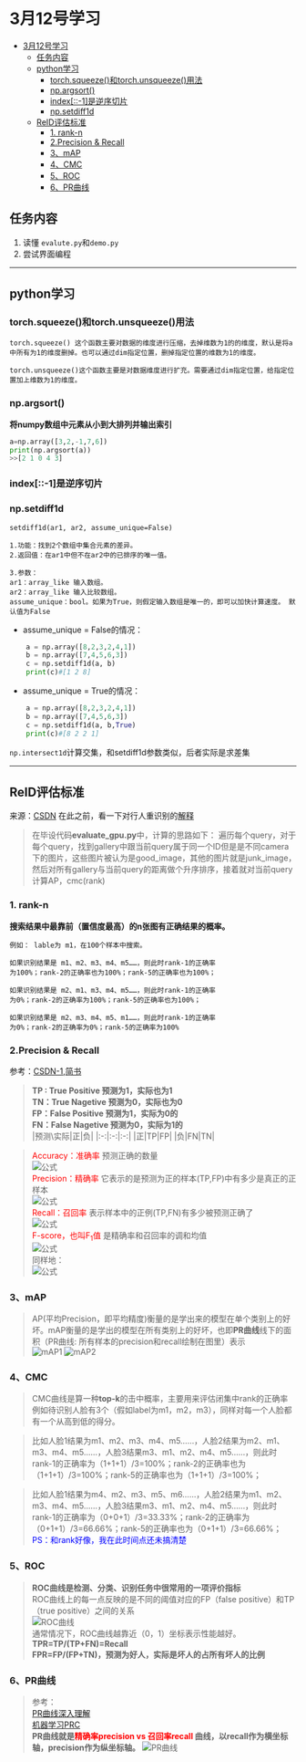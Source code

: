 # 3月12号学习
<!-- TOC -->

- [3月12号学习](#3月12号学习)
    - [任务内容](#任务内容)
    - [python学习](#python学习)
        - [torch.squeeze()和torch.unsqueeze()用法](#torchsqueeze和torchunsqueeze用法)
        - [np.argsort()](#npargsort)
        - [index[::-1]是逆序切片](#index-1是逆序切片)
        - [np.setdiff1d](#npsetdiff1d)
    - [ReID评估标准](#reid评估标准)
        - [1. rank-n](#1-rank-n)
        - [2.Precision & Recall](#2precision--recall)
        - [3、mAP](#3map)
        - [4、CMC](#4cmc)
        - [5、ROC](#5roc)
        - [6、PR曲线](#6pr曲线)

<!-- /TOC -->
## 任务内容    
1. 读懂 ``evalute.py``和``demo.py``
2. 尝试界面编程
---
## python学习
### torch.squeeze()和torch.unsqueeze()用法 
    
    torch.squeeze() 这个函数主要对数据的维度进行压缩，去掉维数为1的的维度，默认是将a中所有为1的维度删掉。也可以通过dim指定位置，删掉指定位置的维数为1的维度。

    torch.unsqueeze()这个函数主要是对数据维度进行扩充。需要通过dim指定位置，给指定位置加上维数为1的维度。

###  np.argsort()     
**将numpy数组中元素从小到大排列并输出索引**
```python
a=np.array([3,2,-1,7,6])
print(np.argsort(a))
>>[2 1 0 4 3]
```
### index[::-1]是逆序切片

### np.setdiff1d 
``setdiff1d(ar1, ar2, assume_unique=False)``           

    1.功能：找到2个数组中集合元素的差异。
    2.返回值：在ar1中但不在ar2中的已排序的唯一值。

    3.参数：
    ar1：array_like 输入数组。
    ar2：array_like 输入比较数组。
    assume_unique：bool。如果为True，则假定输入数组是唯一的，即可以加快计算速度。 默认值为False
+ assume_unique = False的情况：
```python
    a = np.array([8,2,3,2,4,1])
    b = np.array([7,4,5,6,3])
    c = np.setdiff1d(a, b)
    print(c)#[1 2 8]
```
+ assume_unique = True的情况：
```python
    a = np.array([8,2,3,2,4,1])
    b = np.array([7,4,5,6,3])
    c = np.setdiff1d(a, b,True)
    print(c)#[8 2 2 1]
```
``np.intersect1d``计算交集，和setdiff1d参数类似，后者实际是求差集

---

## ReID评估标准
来源：[CSDN](https://blog.csdn.net/weixin_40446557/article/details/83106995)
在此之前，看一下对行人重识别的[解释](https://blog.csdn.net/ctwy291314/article/details/83618646)
>在毕设代码**evaluate_gpu.py**中，计算的思路如下：
>遍历每个query，对于每个query，找到gallery中跟当前query属于同一个ID但是是不同camera下的图片，这些图片被认为是good_image，其他的图片就是junk_image，然后对所有gallery与当前query的距离做个升序排序，接着就对当前query计算AP，cmc(rank)
### 1. rank-n
**搜索结果中最靠前（置信度最高）的n张图有正确结果的概率。**  

    例如： lable为 m1，在100个样本中搜索。    

    如果识别结果是 m1、m2、m3、m4、m5……，则此时rank-1的正确率
    为100%；rank-2的正确率也为100%；rank-5的正确率也为100%；

    如果识别结果是 m2、m1、m3、m4、m5……，则此时rank-1的正确率
    为0%；rank-2的正确率为100%；rank-5的正确率也为100%；

    如果识别结果是 m2、m3、m4、m5、m1……，则此时rank-1的正确率
    为0%；rank-2的正确率为0%；rank-5的正确率为100%

### 2.Precision & Recall
参考：[CSDN-1](https://blog.csdn.net/u012879957/article/details/80564148),[简书](https://www.jianshu.com/p/4434ea11c16c)
>**TP : True Positive 预测为1，实际也为1  
>TN：True Nagetive 预测为0，实际也为0   
>FP：False Positive 预测为1，实际为0的   
>FN：False Nagetive 预测为0，实际为1的**          
> |预测\实际|正|负|
> |:-:|:-:|:-:|
> |正|TP|FP|
> |负|FN|TN|
[^_^]:(注释，由于github不支持公式，我把Latex存在这里$$\frac{TP+TN}{TP+TN+FP+FN}$$,$$\frac{TP}{TP+FP}$$,$$\frac{TP}{TP+FN}$$,$$F_1=\frac{2*P*R}{P+R}$$,$$F_1=\frac{2TP}{2TP+FP+FN}$$)
<!--也可以用HTML的注释哦-->
><span style=color:red>Accuracy：准确率</span>
>预测正确的数量          
>![公式](https://raw.githubusercontent.com/CCA8290/Pic_save/master/Latex/1.jpg)     
><font color=red>Precision：精确率</font>
>它表示的是预测为正的样本(TP,FP)中有多少是真正的正样本        
>![公式](https://raw.githubusercontent.com/CCA8290/Pic_save/master/Latex/2.jpg)      
><font color=red>Recall：召回率</font>
>表示样本中的正例(TP,FN)有多少被预测正确了      
>![公式](https://raw.githubusercontent.com/CCA8290/Pic_save/master/Latex/3.jpg)       
><font color=red>F-score，也叫F<sub>1</sub>值</font>
>是精确率和召回率的调和均值     
>![公式](https://raw.githubusercontent.com/CCA8290/Pic_save/master/Latex/4.jpg)      
>同样地：    
>![公式](https://raw.githubusercontent.com/CCA8290/Pic_save/master/Latex/5.jpg)   
### 3、mAP
>AP(平均Precision，即平均精度)衡量的是学出来的模型在单个类别上的好坏。mAP衡量的是学出的模型在所有类别上的好坏，也即**PR曲线**线下的面积（PR曲线: 所有样本的precision和recall绘制在图里）表示    
![mAP1](https://raw.githubusercontent.com/CCA8290/Pic_save/master/REID_mAP.jpg)
![mAP2](https://raw.githubusercontent.com/CCA8290/Pic_save/master/REID_mAP2.png)
### 4、CMC
>CMC曲线是算一种**top-k**的击中概率，主要用来评估闭集中rank的正确率
>例如待识别人脸有3个（假如label为m1，m2，m3），同样对每一个人脸都有一个从高到低的得分。  

>比如人脸1结果为m1、m2、m3、m4、m5……，人脸2结果为m2、m1、m3、m4、m5……，人脸3结果m3、m1、m2、m4、m5……，则此时rank-1的正确率为（1+1+1）/3=100%；rank-2的正确率也为（1+1+1）/3=100%；rank-5的正确率也为（1+1+1）/3=100%；    

>比如人脸1结果为m4、m2、m3、m5、m6……，人脸2结果为m1、m2、m3、m4、m5……，人脸3结果m3、m1、m2、m4、m5……，则此时rank-1的正确率为（0+0+1）/3=33.33%；rank-2的正确率为（0+1+1）/3=66.66%；rank-5的正确率也为（0+1+1）/3=66.66%；
><span style=color:blue>PS：和rank好像，我在此时间点还未搞清楚</span>
### 5、ROC

>**ROC曲线是检测、分类、识别任务中很常用的一项评价指标**    
>ROC曲线上的每一点反映的是不同的阈值对应的FP（false positive）和TP（true positive）之间的关系     
>![ROC曲线](https://raw.githubusercontent.com/CCA8290/Pic_save/master/ROC.jpg)      
>通常情况下，ROC曲线越靠近（0，1）坐标表示性能越好。   
>**TPR=TP/(TP+FN)=Recall**    
>**FPR=FP/(FP+TN)，预测为好人，实际是坏人的占所有坏人的比例**   

### 6、PR曲线
>参考：  
[PR曲线深入理解](https://blog.csdn.net/b876144622/article/details/80009867)    
[机器学习PRC](https://blog.csdn.net/weixin_31866177/article/details/88776718)    
>**PR曲线就是<span style=color:red>精确率precision vs 召回率recall</span> 曲线，以recall作为横坐标轴，precision作为纵坐标轴。**
>![PR曲线](https://raw.githubusercontent.com/CCA8290/Pic_save/master/PRC.jpg)